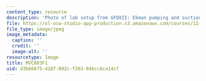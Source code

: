 ```yaml
---
content_type: resource
description: 'Photo of lab setup from GFDXII: Ekman pumping and suction.'
file: https://ol-ocw-studio-app-production.s3.amazonaws.com/courses/12-003-atmosphere-ocean-and-climate-dynamics-fall-2008/d3b666754187092cf26384bcc6ca14cf_MVC003F1.jpg
file_type: image/jpeg
image_metadata:
  caption: ''
  credit: ''
  image-alt: ''
resourcetype: Image
title: MVC003F1
uid: d3b66675-4187-092c-f263-84bcc6ca14cf
---
```

